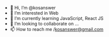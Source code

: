 - 👋 Hi, I’m @kosanswer
- 👀 I’m interested in Web 
- 🌱 I’m currently learning JavaScript, React JS
- 💞️ I’m looking to collaborate on ...
- 📫 How to reach me  /kosanswer@gmail.com

<!---
kosanswer/kosanswer is a ✨ special ✨ repository because its `README.md` (this file) appears on your GitHub profile.
You can click the Preview link to take a look at your changes.
--->
